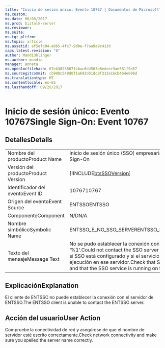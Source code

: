 ```yaml
---
title: "Inicio de sesión único: Evento 10767 | Documentos de Microsoft"
ms.custom: 
ms.date: 06/08/2017
ms.prod: biztalk-server
ms.reviewer: 
ms.suite: 
ms.tgt_pltfrm: 
ms.topic: article
ms.assetid: ef5efc04-a0b5-4fc7-9d0e-f7aa9a9c413d
caps.latest.revision: "6"
author: MandiOhlinger
ms.author: mandia
manager: anneta
ms.openlocfilehash: 67eb30238071cbac6dd50fe8edeec9ae581f9a57
ms.sourcegitcommit: cb908c540d8f1a692d01dc8f313e16cb4b4e696d
ms.translationtype: MT
ms.contentlocale: es-ES
ms.lasthandoff: 09/20/2017
---
```

# <a name="single-sign-on-event-10767"></a><span data-ttu-id="4e95c-102">Inicio de sesión único: Evento 10767</span><span class="sxs-lookup"><span data-stu-id="4e95c-102">Single Sign-On: Event 10767</span></span>
## <a name="details"></a><span data-ttu-id="4e95c-103">Detalles</span><span class="sxs-lookup"><span data-stu-id="4e95c-103">Details</span></span>  
  
|||  
|-|-|  
|<span data-ttu-id="4e95c-104">Nombre del producto</span><span class="sxs-lookup"><span data-stu-id="4e95c-104">Product Name</span></span>|<span data-ttu-id="4e95c-105">Inicio de sesión único (SSO) empresarial</span><span class="sxs-lookup"><span data-stu-id="4e95c-105">Enterprise Single Sign-On</span></span>|  
|<span data-ttu-id="4e95c-106">Versión del producto</span><span class="sxs-lookup"><span data-stu-id="4e95c-106">Product Version</span></span>|[!INCLUDE[btsSSOVersion](../includes/btsssoversion-md.md)]|  
|<span data-ttu-id="4e95c-107">Identificador del evento</span><span class="sxs-lookup"><span data-stu-id="4e95c-107">Event ID</span></span>|<span data-ttu-id="4e95c-108">10767</span><span class="sxs-lookup"><span data-stu-id="4e95c-108">10767</span></span>|  
|<span data-ttu-id="4e95c-109">Origen del evento</span><span class="sxs-lookup"><span data-stu-id="4e95c-109">Event Source</span></span>|<span data-ttu-id="4e95c-110">ENTSSO</span><span class="sxs-lookup"><span data-stu-id="4e95c-110">ENTSSO</span></span>|  
|<span data-ttu-id="4e95c-111">Componente</span><span class="sxs-lookup"><span data-stu-id="4e95c-111">Component</span></span>|<span data-ttu-id="4e95c-112">N/D</span><span class="sxs-lookup"><span data-stu-id="4e95c-112">N/A</span></span>|  
|<span data-ttu-id="4e95c-113">Nombre simbólico</span><span class="sxs-lookup"><span data-stu-id="4e95c-113">Symbolic Name</span></span>|<span data-ttu-id="4e95c-114">ENTSSO_E_NO_SSO_SERVER</span><span class="sxs-lookup"><span data-stu-id="4e95c-114">ENTSSO_E_NO_SSO_SERVER</span></span>|  
|<span data-ttu-id="4e95c-115">Texto del mensaje</span><span class="sxs-lookup"><span data-stu-id="4e95c-115">Message Text</span></span>|<span data-ttu-id="4e95c-116">No se pudo establecer la conexión con el servidor de SSO ‘%1’.</span><span class="sxs-lookup"><span data-stu-id="4e95c-116">Could not contact the SSO server ‘%1’.</span></span> <span data-ttu-id="4e95c-117">Compruebe si SSO está configurado y si el servicio SSO está en ejecución en ese servidor.</span><span class="sxs-lookup"><span data-stu-id="4e95c-117">Check that SSO is configured and that the SSO service is running on that server.</span></span>|  
  
## <a name="explanation"></a><span data-ttu-id="4e95c-118">Explicación</span><span class="sxs-lookup"><span data-stu-id="4e95c-118">Explanation</span></span>  
 <span data-ttu-id="4e95c-119">El cliente de ENTSSO no puede establecer la conexión con el servidor de ENTSSO.</span><span class="sxs-lookup"><span data-stu-id="4e95c-119">The ENTSSO client is unable to contact the ENTSSO server.</span></span>  
  
## <a name="user-action"></a><span data-ttu-id="4e95c-120">Acción del usuario</span><span class="sxs-lookup"><span data-stu-id="4e95c-120">User Action</span></span>  
 <span data-ttu-id="4e95c-121">Compruebe la conectividad de red y asegúrese de que el nombre de servidor esté escrito correctamente.</span><span class="sxs-lookup"><span data-stu-id="4e95c-121">Check network connectivity and make sure you spelled the server name correctly.</span></span>